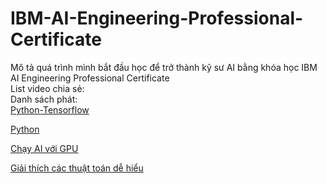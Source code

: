 # IBM-AI-Engineering-Professional-Certificate
Mô tả quá trình mình bắt đầu học để trở thành kỹ sư AI bằng khóa học IBM AI Engineering Professional Certificate  
List video chia sẻ:  
Danh sách phát:  
[Python-Tensorflow](https://youtube.com/playlist?list=PLo39kyEuT3I5_ThjSB0MUC6o6OLhvomJz&si=7VMyZG4P1cuaYx6A)  

[Python](https://youtube.com/playlist?list=PLo39kyEuT3I7nO4qkd6k3LUzMuCPztQCj&si=xidGeMS7vafnXO-E)  

[Chạy AI với GPU](https://youtube.com/playlist?list=PLo39kyEuT3I5_ThjSB0MUC6o6OLhvomJz&si=7VMyZG4P1cuaYx6A)  

[Giải thích các thuật toán dễ hiểu](https://www.youtube.com/watch?v=vMh0zPT0tLI)
